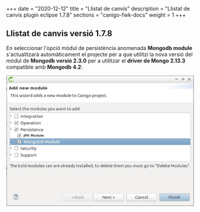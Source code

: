 +++
date        = "2020-12-12"
title       = "Llistat de canvis"
description = "Llistat de canvis plugin eclipse 1.7.8"
sections    = "canigo-fwk-docs"
weight		= 1
+++

## Llistat de canvis versió 1.7.8

En seleccionar l'opció mòdul de persistència anomenada **Mongodb module** s'actualitzarà automàticament el projecte
per a que utilitzi la nova versió del mòdul de **Mongodb versió 2.3.0** per a utilitzar el **driver de Mongo 2.13.3** compatible amb **Mongodb 4.2**:

![](/images/news/Plugin_1.7.8_add_mongodb_module.png)